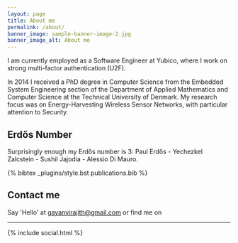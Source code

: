 ```yaml
---
layout: page
title: About me
permalink: /about/
banner_image: sample-banner-image-2.jpg
banner_image_alt: About me
---
```


I am currently employed as a Software Engineer at Yubico, where I work on strong multi-factor authentication (U2F).

In 2014 I received a PhD degree in Computer Science from the Embedded System Engineering section of the Department of Applied Mathematics and Computer Science at the Technical University of Denmark. My research focus was on Energy-Harvesting Wireless Sensor Networks, with particular attention to Security.

## Erd&#337;s Number
Surprisingly enough my Erd&#337;s number is 3: Paul Erdős - Yechezkel Zalcstein - Sushil Jajodia - Alessio Di Mauro.

{% bibtex _plugins/style.bst publications.bib %}

## Contact me

Say 'Hello' at gayanvirajith@gmail.com or find
me on

---

{% include social.html %}

[pw]: http://processwire.com
[jekyll]: http://jekyllrb.com
